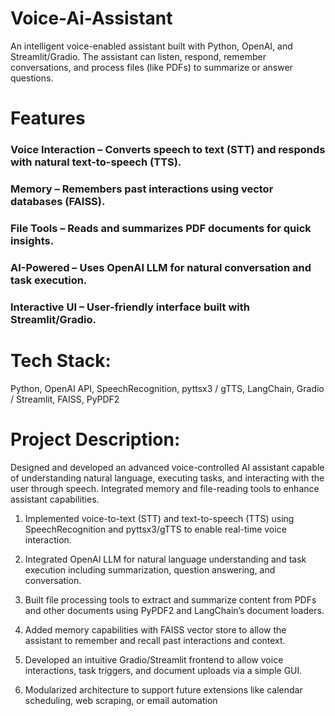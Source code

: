 ﻿# Voice-Ai-Assistant

An intelligent voice-enabled assistant built with Python, OpenAI, and Streamlit/Gradio. The assistant can listen, respond, remember conversations, and process files (like PDFs) to summarize or answer questions.

# Features

### Voice Interaction – Converts speech to text (STT) and responds with natural text-to-speech (TTS).

### Memory – Remembers past interactions using vector databases (FAISS).

### File Tools – Reads and summarizes PDF documents for quick insights.

### AI-Powered – Uses OpenAI LLM for natural conversation and task execution.

### Interactive UI – User-friendly interface built with Streamlit/Gradio.

# Tech Stack:
Python, OpenAI API, SpeechRecognition, pyttsx3 / gTTS, LangChain, Gradio / Streamlit, FAISS, PyPDF2

# Project Description:
Designed and developed an advanced voice-controlled AI assistant capable of understanding natural language, executing tasks, and interacting with the user through speech. Integrated memory and file-reading tools to enhance assistant capabilities.

1. Implemented voice-to-text (STT) and text-to-speech (TTS) using SpeechRecognition and pyttsx3/gTTS to enable real-time voice interaction.

2. Integrated OpenAI LLM for natural language understanding and task execution including summarization, question answering, and conversation.

3. Built file processing tools to extract and summarize content from PDFs and other documents using PyPDF2 and LangChain’s document loaders.

4. Added memory capabilities with FAISS vector store to allow the assistant to remember and recall past interactions and context.

5. Developed an intuitive Gradio/Streamlit frontend to allow voice interactions, task triggers, and document uploads via a simple GUI.

6. Modularized architecture to support future extensions like calendar scheduling, web scraping, or email automation

